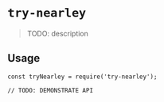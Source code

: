 # `try-nearley`

> TODO: description

## Usage

```
const tryNearley = require('try-nearley');

// TODO: DEMONSTRATE API
```
